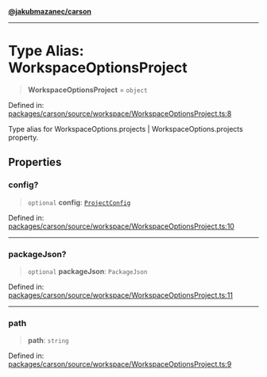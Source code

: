 [**@jakubmazanec/carson**](../README.md)

---

# Type Alias: WorkspaceOptionsProject

> **WorkspaceOptionsProject** = `object`

Defined in:
[packages/carson/source/workspace/WorkspaceOptionsProject.ts:8](https://github.com/jakubmazanec/tools/blob/5907d31a071e860d7db8b8a00f698d18fe23e18a/packages/carson/source/workspace/WorkspaceOptionsProject.ts#L8)

Type alias for WorkspaceOptions.projects \| WorkspaceOptions.projects property.

## Properties

### config?

> `optional` **config**: [`ProjectConfig`](ProjectConfig.md)

Defined in:
[packages/carson/source/workspace/WorkspaceOptionsProject.ts:10](https://github.com/jakubmazanec/tools/blob/5907d31a071e860d7db8b8a00f698d18fe23e18a/packages/carson/source/workspace/WorkspaceOptionsProject.ts#L10)

---

### packageJson?

> `optional` **packageJson**: `PackageJson`

Defined in:
[packages/carson/source/workspace/WorkspaceOptionsProject.ts:11](https://github.com/jakubmazanec/tools/blob/5907d31a071e860d7db8b8a00f698d18fe23e18a/packages/carson/source/workspace/WorkspaceOptionsProject.ts#L11)

---

### path

> **path**: `string`

Defined in:
[packages/carson/source/workspace/WorkspaceOptionsProject.ts:9](https://github.com/jakubmazanec/tools/blob/5907d31a071e860d7db8b8a00f698d18fe23e18a/packages/carson/source/workspace/WorkspaceOptionsProject.ts#L9)
